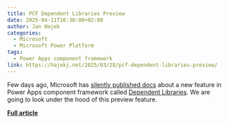 ```yaml
---
title: PCF Dependent Libraries Preview
date: 2025-04-11T16:30:00+02:00
author: Jan Hajek
categories:
  - Microsoft
  - Microsoft Power Platform
tags:
  - Power Apps component framework
link: https://hajekj.net/2025/03/28/pcf-dependent-libraries-preview/
---
```


Few days ago, Microsoft has [silently published docs](https://www.linkedin.com/posts/jahaj_dependent-libraries-preview-power-apps-activity-7311170929462542336-I3TR/) about a new feature in Power Apps component framework called [Dependent Libraries](https://learn.microsoft.com/en-us/power-apps/developer/component-framework/dependent-libraries). We are going to look under the hood of this preview feature.

**[Full article](https://hajekj.net/2025/03/28/pcf-dependent-libraries-preview/)**